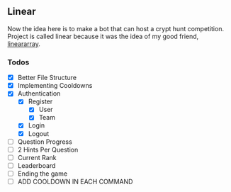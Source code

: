 ## Linear

Now the idea here is to make a bot that can host a crypt hunt competition. Project is called linear because it was the idea of my good friend, [lineararray](https://lineararray.nekoweb.org/).

### Todos

- [x] Better File Structure
- [x] Implementing Cooldowns
- [x] Authentication
    - [x] Register
        - [x] User
        - [x] Team
    - [x] Login
    - [x] Logout
- [ ] Question Progress
- [ ] 2 Hints Per Question
- [ ] Current Rank
- [ ] Leaderboard
- [ ] Ending the game
- [ ] ADD COOLDOWN IN EACH COMMAND
